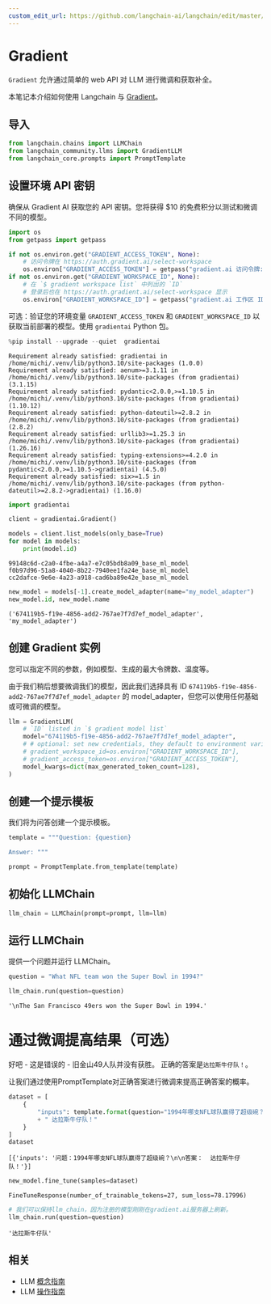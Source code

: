 ```yaml
---
custom_edit_url: https://github.com/langchain-ai/langchain/edit/master/docs/docs/integrations/llms/gradient.ipynb
---
```


# Gradient

`Gradient` 允许通过简单的 web API 对 LLM 进行微调和获取补全。

本笔记本介绍如何使用 Langchain 与 [Gradient](https://gradient.ai/)。

## 导入


```python
from langchain.chains import LLMChain
from langchain_community.llms import GradientLLM
from langchain_core.prompts import PromptTemplate
```

## 设置环境 API 密钥
确保从 Gradient AI 获取您的 API 密钥。您将获得 $10 的免费积分以测试和微调不同的模型。

```python
import os
from getpass import getpass

if not os.environ.get("GRADIENT_ACCESS_TOKEN", None):
    # 访问令牌在 https://auth.gradient.ai/select-workspace
    os.environ["GRADIENT_ACCESS_TOKEN"] = getpass("gradient.ai 访问令牌:")
if not os.environ.get("GRADIENT_WORKSPACE_ID", None):
    # 在 `$ gradient workspace list` 中列出的 `ID`
    # 登录后也在 https://auth.gradient.ai/select-workspace 显示
    os.environ["GRADIENT_WORKSPACE_ID"] = getpass("gradient.ai 工作区 ID:")
```

可选：验证您的环境变量 ```GRADIENT_ACCESS_TOKEN``` 和 ```GRADIENT_WORKSPACE_ID``` 以获取当前部署的模型。使用 `gradientai` Python 包。

```python
%pip install --upgrade --quiet  gradientai
```
```output
Requirement already satisfied: gradientai in /home/michi/.venv/lib/python3.10/site-packages (1.0.0)
Requirement already satisfied: aenum>=3.1.11 in /home/michi/.venv/lib/python3.10/site-packages (from gradientai) (3.1.15)
Requirement already satisfied: pydantic<2.0.0,>=1.10.5 in /home/michi/.venv/lib/python3.10/site-packages (from gradientai) (1.10.12)
Requirement already satisfied: python-dateutil>=2.8.2 in /home/michi/.venv/lib/python3.10/site-packages (from gradientai) (2.8.2)
Requirement already satisfied: urllib3>=1.25.3 in /home/michi/.venv/lib/python3.10/site-packages (from gradientai) (1.26.16)
Requirement already satisfied: typing-extensions>=4.2.0 in /home/michi/.venv/lib/python3.10/site-packages (from pydantic<2.0.0,>=1.10.5->gradientai) (4.5.0)
Requirement already satisfied: six>=1.5 in /home/michi/.venv/lib/python3.10/site-packages (from python-dateutil>=2.8.2->gradientai) (1.16.0)
```

```python
import gradientai

client = gradientai.Gradient()

models = client.list_models(only_base=True)
for model in models:
    print(model.id)
```
```output
99148c6d-c2a0-4fbe-a4a7-e7c05bdb8a09_base_ml_model
f0b97d96-51a8-4040-8b22-7940ee1fa24e_base_ml_model
cc2dafce-9e6e-4a23-a918-cad6ba89e42e_base_ml_model
```

```python
new_model = models[-1].create_model_adapter(name="my_model_adapter")
new_model.id, new_model.name
```

```output
('674119b5-f19e-4856-add2-767ae7f7d7ef_model_adapter', 'my_model_adapter')
```

## 创建 Gradient 实例
您可以指定不同的参数，例如模型、生成的最大令牌数、温度等。

由于我们稍后想要微调我们的模型，因此我们选择具有 ID `674119b5-f19e-4856-add2-767ae7f7d7ef_model_adapter` 的 model_adapter，但您可以使用任何基础或可微调的模型。

```python
llm = GradientLLM(
    # `ID` listed in `$ gradient model list`
    model="674119b5-f19e-4856-add2-767ae7f7d7ef_model_adapter",
    # # optional: set new credentials, they default to environment variables
    # gradient_workspace_id=os.environ["GRADIENT_WORKSPACE_ID"],
    # gradient_access_token=os.environ["GRADIENT_ACCESS_TOKEN"],
    model_kwargs=dict(max_generated_token_count=128),
)
```

## 创建一个提示模板
我们将为问答创建一个提示模板。

```python
template = """Question: {question}

Answer: """

prompt = PromptTemplate.from_template(template)
```

## 初始化 LLMChain


```python
llm_chain = LLMChain(prompt=prompt, llm=llm)
```

## 运行 LLMChain
提供一个问题并运行 LLMChain。

```python
question = "What NFL team won the Super Bowl in 1994?"

llm_chain.run(question=question)
```

```output
'\nThe San Francisco 49ers won the Super Bowl in 1994.'
```

# 通过微调提高结果（可选）
好吧 - 这是错误的 - 旧金山49人队并没有获胜。
正确的答案是`达拉斯牛仔队！`。

让我们通过使用PromptTemplate对正确答案进行微调来提高正确答案的概率。


```python
dataset = [
    {
        "inputs": template.format(question="1994年哪支NFL球队赢得了超级碗？")
        + " 达拉斯牛仔队！"
    }
]
dataset
```



```output
[{'inputs': '问题：1994年哪支NFL球队赢得了超级碗？\n\n答案：  达拉斯牛仔队！'}]
```



```python
new_model.fine_tune(samples=dataset)
```



```output
FineTuneResponse(number_of_trainable_tokens=27, sum_loss=78.17996)
```



```python
# 我们可以保持llm_chain，因为注册的模型刚刚在gradient.ai服务器上刷新。
llm_chain.run(question=question)
```



```output
'达拉斯牛仔队'
```

## 相关

- LLM [概念指南](/docs/concepts/#llms)
- LLM [操作指南](/docs/how_to/#llms)